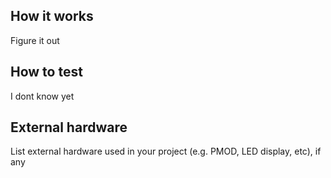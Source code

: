 <!---

This file is used to generate your project datasheet. Please fill in the information below and delete any unused
sections.

You can also include images in this folder and reference them in the markdown. Each image must be less than
512 kb in size, and the combined size of all images must be less than 1 MB.
-->

## How it works

Figure it out

## How to test

I dont know yet

## External hardware

List external hardware used in your project (e.g. PMOD, LED display, etc), if any
